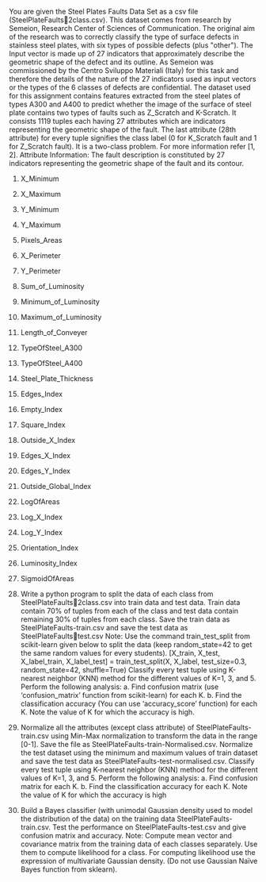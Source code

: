 You are given the Steel Plates Faults Data Set as a csv file (SteelPlateFaults2class.csv). This dataset comes from research by Semeion, Research Center of Sciences of
Communication. The original aim of the research was to correctly classify the type of surface
defects in stainless steel plates, with six types of possible defects (plus "other"). The Input vector is
made up of 27 indicators that approximately describe the geometric shape of the defect and its
outline. As Semeion was commissioned by the Centro Sviluppo Materiali (Italy) for this task and
therefore the details of the nature of the 27 indicators used as input vectors or the types of the 6
classes of defects are confidential.
The dataset used for this assignment contains features extracted from the steel plates of types A300
and A400 to predict whether the image of the surface of steel plate contains two types of faults such
as Z_Scratch and K-Scratch. It consists 1119 tuples each having 27 attributes which are indicators
representing the geometric shape of the fault. The last attribute (28th attribute) for every tuple
signifies the class label (0 for K_Scratch fault and 1 for Z_Scratch fault). It is a two-class problem.
For more information refer [1, 2].
Attribute Information:
The fault description is constituted by 27 indicators representing the geometric shape of the fault
and its contour.
1. X_Minimum
2. X_Maximum
3. Y_Minimum
4. Y_Maximum
5. Pixels_Areas
6. X_Perimeter
7. Y_Perimeter
8. Sum_of_Luminosity
9. Minimum_of_Luminosity
10. Maximum_of_Luminosity
11. Length_of_Conveyer
12. TypeOfSteel_A300
13. TypeOfSteel_A400
14. Steel_Plate_Thickness
15. Edges_Index
16. Empty_Index
17. Square_Index
18. Outside_X_Index
19. Edges_X_Index
20. Edges_Y_Index
21. Outside_Global_Index
22. LogOfAreas
23. Log_X_Index
24. Log_Y_Index
25. Orientation_Index
26. Luminosity_Index
27. SigmoidOfAreas

1. Write a python program to split the data of each class from SteelPlateFaults2class.csv into train data and test data. Train data contain 70% of tuples from each of the
class and test data contain remaining 30% of tuples from each class. Save the train data as
SteelPlateFaults-train.csv and save the test data as SteelPlateFaultstest.csv
Note: Use the command train_test_split from scikit-learn given below to split the data
(keep random_state=42 to get the same random values for every students).
[X_train, X_test, X_label_train, X_label_test] =
train_test_split(X, X_label, test_size=0.3, random_state=42,
shuffle=True)
Classify every test tuple using K-nearest neighbor (KNN) method for the different values of
K=1, 3, and 5. Perform the following analysis:
a. Find confusion matrix (use ‘confusion_matrix’ function from scikit-learn)
for each K.
b. Find the classification accuracy (You can use ‘accuracy_score’ function) for each K.
Note the value of K for which the accuracy is high.
2. Normalize all the attributes (except class attribute) of SteelPlateFaults-train.csv
using Min-Max normalization to transform the data in the range [0-1]. Save the file as
SteelPlateFaults-train-Normalised.csv. Normalize the test dataset using the
minimum and maximum values of train dataset and save the test data as
SteelPlateFaults-test-normalised.csv.
Classify every test tuple using K-nearest neighbor (KNN) method for the different values of
K=1, 3, and 5. Perform the following analysis:
a. Find confusion matrix for each K.
b. Find the classification accuracy for each K. Note the value of K for which the accuracy is
high
3. Build a Bayes classifier (with unimodal Gaussian density used to model the distribution of
the data) on the training data SteelPlateFaults-train.csv. Test the performance
on SteelPlateFaults-test.csv and give confusion matrix and accuracy.
Note: Compute mean vector and covariance matrix from the training data of each classes
separately. Use them to compute likelihood for a class. For computing likelihood use the
expression of multivariate Gaussian density. (Do not use Gaussian Naïve Bayes function
from sklearn).
